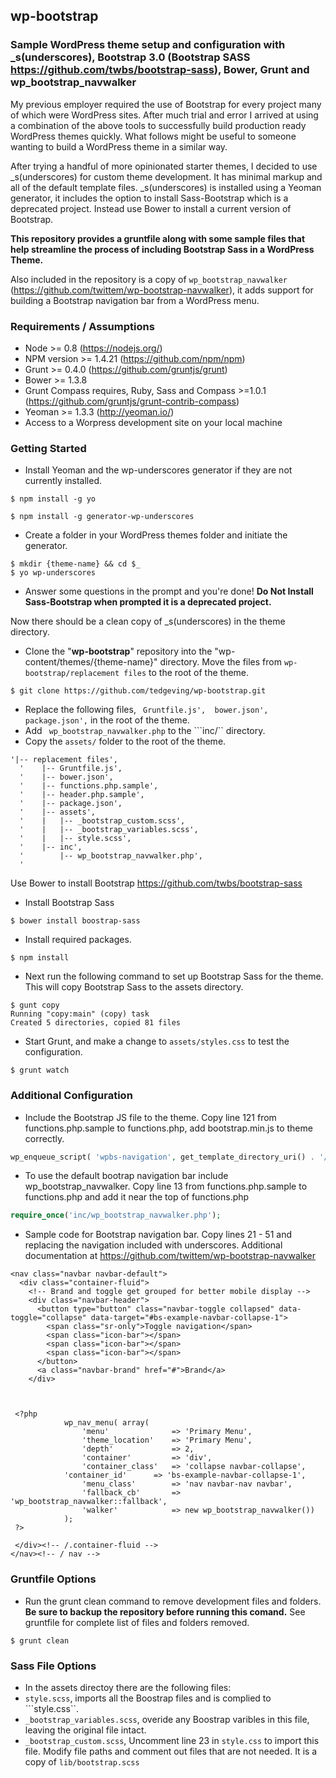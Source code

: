 ## wp-bootstrap

### Sample WordPress theme setup and configuration with _s(underscores), Bootstrap 3.0 (Bootstrap SASS https://github.com/twbs/bootstrap-sass), Bower, Grunt and  wp_bootstrap_navwalker


My previous employer required the use of Bootstrap for every project many of which were WordPress sites.  After much trial and error I arrived at using a combination of the above tools to successfully build production ready WordPress themes quickly.  What follows might be useful to someone wanting to build a WordPress theme in a similar way. 

After trying a handful of more opinionated starter themes, I decided to use _s(underscores) for custom theme development.  It has minimal markup and all of the default template files. _s(underscores) is installed using a Yeoman generator, it includes the option to install Sass-Bootstrap which is a deprecated project. Instead use Bower to install a current version of Bootstrap.   

**This repository provides a gruntfile along with some sample files that help streamline the process of including Bootstrap Sass in a WordPress Theme.**

Also included in the repository is a copy of ```wp_bootstrap_navwalker``` (https://github.com/twittem/wp-bootstrap-navwalker), it adds support for building a Bootstrap navigation bar from a WordPress menu.



### Requirements / Assumptions
* Node >= 0.8 (https://nodejs.org/)
* NPM version >= 1.4.21 (https://github.com/npm/npm)
* Grunt >= 0.4.0 (https://github.com/gruntjs/grunt)
* Bower >= 1.3.8
* Grunt Compass requires, Ruby, Sass and Compass >=1.0.1 (https://github.com/gruntjs/grunt-contrib-compass)
* Yeoman >= 1.3.3 (http://yeoman.io/)
* Access to a Worpress development site on your local machine 


### Getting Started

- Install Yeoman and the wp-underscores generator if they are not currently installed.

```
$ npm install -g yo
```

```
$ npm install -g generator-wp-underscores
```

-  Create a folder in your WordPress themes folder and initiate the generator.

``` 
$ mkdir {theme-name} && cd $_
$ yo wp-underscores
```

-  Answer some questions in the prompt and you're done!  **Do Not Install Sass-Bootstrap when prompted it is a deprecated project.** 

Now there should be a clean copy of _s(underscores) in the theme directory.

-  Clone the "**wp-bootstrap**" repository into the "wp-content/themes/{theme-name}" directory. Move the files from ``` wp-bootstrap/replacement files ``` to the root of the theme.

``` 
$ git clone https://github.com/tedgeving/wp-bootstrap.git 
``` 

- Replace the following files, ```  Gruntfile.js',  bower.json', package.json', ``` in the root of the theme.
- Add ```  wp_bootstrap_navwalker.php ``` to the ```inc/`` directory. 
-  Copy the  ``` assets/ ``` folder to the root of the theme.

```
'|-- replacement files',
  '    |-- Gruntfile.js',
  '    |-- bower.json',
  '    |-- functions.php.sample',
  '    |-- header.php.sample',
  '    |-- package.json',
  '    |-- assets',
  '    |   |-- _bootstrap_custom.scss',
  '    |   |-- _bootstrap_variables.scss',
  '    |   |-- style.scss',
  '    |-- inc',
  '        |-- wp_bootstrap_navwalker.php',
  '
```

Use Bower to install Bootstrap https://github.com/twbs/bootstrap-sass

- Install Bootstrap Sass

```
$ bower install boostrap-sass
```

- Install required packages.

```
$ npm install
```

- Next run the following command to set up Bootstrap Sass for the theme. This will copy Bootstrap Sass to the assets directory.  

``` 
$ gunt copy 
Running "copy:main" (copy) task
Created 5 directories, copied 81 files
```

- Start Grunt, and make a change to ``` assets/styles.css ``` to test the configuration.

```
$ grunt watch
```


### Additional Configuration


- Include the Bootstrap JS file to the theme. Copy line 121 from functions.php.sample to functions.php, add bootstrap.min.js to theme correctly.

```php
wp_enqueue_script( 'wpbs-navigation', get_template_directory_uri() . '/js/bootstrap.min.js', array(), '20120206', true );
```
- To use the default bootrap navigation bar include wp_bootstrap_navwalker. Copy line 13 from functions.php.sample to functions.php and add it near the top of functions.php

```php
require_once('inc/wp_bootstrap_navwalker.php');
```

- Sample code for Bootstrap navigation bar. Copy lines 21 - 51 and replacing the navigation included with underscores. Additional documentation at https://github.com/twittem/wp-bootstrap-navwalker

```
<nav class="navbar navbar-default">
  <div class="container-fluid">
    <!-- Brand and toggle get grouped for better mobile display -->
    <div class="navbar-header">
      <button type="button" class="navbar-toggle collapsed" data-toggle="collapse" data-target="#bs-example-navbar-collapse-1">
        <span class="sr-only">Toggle navigation</span>
        <span class="icon-bar"></span>
        <span class="icon-bar"></span>
        <span class="icon-bar"></span>
      </button>
      <a class="navbar-brand" href="#">Brand</a>
    </div>



 <?php
            wp_nav_menu( array(
                'menu'              => 'Primary Menu',
                'theme_location'    => 'Primary Menu',
                'depth'             => 2,
                'container'         => 'div',
                'container_class'   => 'collapse navbar-collapse',
            'container_id'      => 'bs-example-navbar-collapse-1',
                'menu_class'        => 'nav navbar-nav navbar',
                'fallback_cb'       => 'wp_bootstrap_navwalker::fallback',
                'walker'            => new wp_bootstrap_navwalker())
            );
 ?>

 </div><!-- /.container-fluid -->
</nav><!-- / nav -->

```

### Gruntfile Options 
- Run the grunt clean command to remove development files and folders. **Be sure to backup the repository before running this comand.** See gruntfile for complete list of files and folders removed. 

```
$ grunt clean
```

### Sass File Options
- In the assets directoy there are the following files:
- ```style.scss```, imports all the Boostrap files and is complied to ```style.css``.
- ```_bootstrap_variables.scss```, overide any Boostrap varibles in this file, leaving the original file intact.
- ```_bootstrap_custom.scss```, Uncomment line 23 in ```style.css``` to import this file. Modify file paths and comment out files that are not needed. It is a copy of ```lib/bootstrap.scss```

